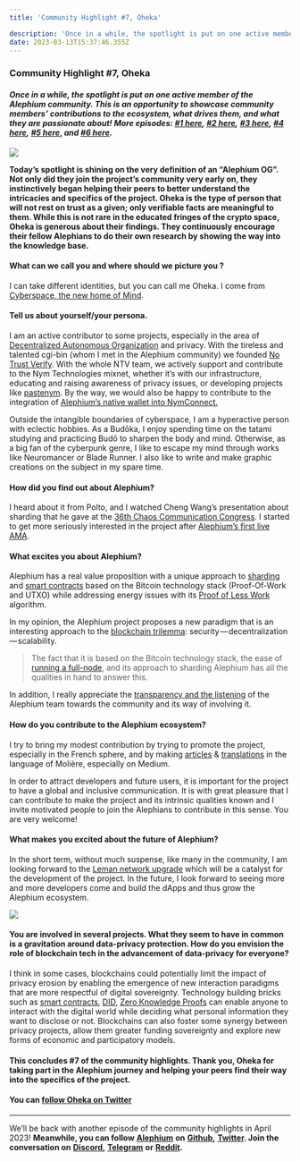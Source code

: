 ```yaml
---
title: 'Community Highlight #7, Oheka'

description: 'Once in a while, the spotlight is put on one active member of the Alephium community. This is an opportunity to showcase community members’…'
date: 2023-03-13T15:37:46.355Z
---
```


### Community Highlight \#7, Oheka

#### _Once in a while, the spotlight is put on one active member of the Alephium community. This is an opportunity to showcase community members’ contributions to the ecosystem, what drives them, and what they are passionate about! More episodes:_ <a href="https://medium.com/@alephium/community-highlight-wilhelm-k%C3%A4llstr%C3%B6m-aka-oracleuggla-81d3938c5692" class="markup--anchor markup--h4-anchor" data-href="https://medium.com/@alephium/community-highlight-wilhelm-k%C3%A4llstr%C3%B6m-aka-oracleuggla-81d3938c5692" target="_blank"><em>#1 here</em></a>_,_ <a href="https://medium.com/@alephium/community-highlight-cgi-bin-c102cc106f19" class="markup--anchor markup--h4-anchor" data-href="https://medium.com/@alephium/community-highlight-cgi-bin-c102cc106f19" target="_blank"><em>#2 here</em></a>_,_ <a href="https://medium.com/@alephium/community-highlight-3-digdug-48a7ec868504" class="markup--anchor markup--h4-anchor" data-href="https://medium.com/@alephium/community-highlight-3-digdug-48a7ec868504" target="_blank"><em>#3 here</em></a>_,_ <a href="https://medium.com/@alephium/community-highlight-4-montail-e24fd88882a0" class="markup--anchor markup--h4-anchor" data-href="https://medium.com/@alephium/community-highlight-4-montail-e24fd88882a0" target="_blank"><em>#4 here</em></a>_,_ <a href="https://medium.com/@alephium/community-highlight-5-txn-71c4fd76ffe8" class="markup--anchor markup--h4-anchor" data-href="https://medium.com/@alephium/community-highlight-5-txn-71c4fd76ffe8" target="_blank"><em>#5 here</em></a>, _and_ <a href="https://medium.com/@alephium/community-highlight-6-waldi-zkit-beats-37af1f6df3b8" class="markup--anchor markup--h4-anchor" data-href="https://medium.com/@alephium/community-highlight-6-waldi-zkit-beats-37af1f6df3b8" target="_blank"><em>#6 here</em></a>_._

![](https://cdn-images-1.medium.com/max/800/0*XzhRhwmWZ8hl35tM)

**Today’s spotlight is shining on the very definition of an “Alephium OG”. Not only did they join the project’s community very early on, they instinctively began helping their peers to better understand the intricacies and specifics of the project. Oheka is the type of person that will not rest on trust as a given; only verifiable facts are meaningful to them. While this is not rare in the educated fringes of the crypto space, Oheka is generous about their findings. They continuously encourage their fellow Alephians to do their own research by showing the way into the knowledge base.**

#### What can we call you and where should we picture you ?

I can take different identities, but you can call me Oheka. I come from <a href="https://www.eff.org/cyberspace-independence" class="markup--anchor markup--p-anchor" data-href="https://www.eff.org/cyberspace-independence" rel="noopener" target="_blank">Cyberspace, the new home of Mind</a>.

#### Tell us about yourself/your persona.

I am an active contributor to some projects, especially in the area of <a href="https://en.wikipedia.org/wiki/Decentralized_autonomous_organization" class="markup--anchor markup--p-anchor" data-href="https://en.wikipedia.org/wiki/Decentralized_autonomous_organization" rel="noopener" target="_blank">Decentralized Autonomous Organization</a> and privacy. With the tireless and talented cgi-bin (whom I met in the Alephium community) we founded <a href="https://nym.notrustverify.ch/" class="markup--anchor markup--p-anchor" data-href="https://nym.notrustverify.ch/" rel="noopener" target="_blank">No Trust Verify</a>. With the whole NTV team, we actively support and contribute to the Nym Technologies mixnet, whether it’s with our infrastructure, educating and raising awareness of privacy issues, or developing projects like <a href="https://pastenym.ch" class="markup--anchor markup--p-anchor" data-href="https://pastenym.ch" rel="noopener" target="_blank">pastenym</a>. By the way, we would also be happy to contribute to the integration of <a href="https://github.com/alephium/desktop-wallet/issues/496" class="markup--anchor markup--p-anchor" data-href="https://github.com/alephium/desktop-wallet/issues/496" rel="noopener" target="_blank">Alephium’s native wallet into NymConnect.</a>

Outside the intangible boundaries of cyberspace, I am a hyperactive person with eclectic hobbies. As a Budōka, I enjoy spending time on the tatami studying and practicing Budō to sharpen the body and mind. Otherwise, as a big fan of the cyberpunk genre, I like to escape my mind through works like Neuromancer or Blade Runner. I also like to write and make graphic creations on the subject in my spare time.

#### How did you find out about Alephium?

I heard about it from Polto, and I watched Cheng Wang’s presentation about sharding that he gave at the <a href="https://www.youtube.com/watch?v=_SjtXp6F43k" class="markup--anchor markup--p-anchor" data-href="https://www.youtube.com/watch?v=_SjtXp6F43k" rel="noopener" target="_blank">36th Chaos Communication Congress</a>. I started to get more seriously interested in the project after <a href="https://www.youtube.com/watch?v=yq6A99DI1nk&amp;list=PL8q8n0BHJS1Pats4NTUrZ0who3BuqkZOY" class="markup--anchor markup--p-anchor" data-href="https://www.youtube.com/watch?v=yq6A99DI1nk&amp;list=PL8q8n0BHJS1Pats4NTUrZ0who3BuqkZOY" rel="noopener" target="_blank">Alephium’s first live AMA</a>.

#### What excites you about Alephium?

Alephium has a real value proposition with a unique approach to <a href="https://docs.alephium.org/glossary#sharding" class="markup--anchor markup--p-anchor" data-href="https://docs.alephium.org/glossary#sharding" rel="noopener" target="_blank">sharding</a> and <a href="https://docs.alephium.org/dapps/getting-started" class="markup--anchor markup--p-anchor" data-href="https://docs.alephium.org/dapps/getting-started" rel="noopener" target="_blank">smart contracts</a> based on the Bitcoin technology stack (Proof-Of-Work and UTXO) while addressing energy issues with its <a href="https://medium.com/@alephium/tech-talk-1-proof-of-less-work-ama-3d5afbf78c71" class="markup--anchor markup--p-anchor" data-href="https://medium.com/@alephium/tech-talk-1-proof-of-less-work-ama-3d5afbf78c71" target="_blank">Proof of Less Work</a> algorithm.

In my opinion, the Alephium project proposes a new paradigm that is an interesting approach to the <a href="https://coinmarketcap.com/alexandria/glossary/blockchain-trilemma" class="markup--anchor markup--p-anchor" data-href="https://coinmarketcap.com/alexandria/glossary/blockchain-trilemma" rel="noopener" target="_blank">blockchain trilemma</a>: security — decentralization — scalability.

> The fact that it is based on the Bitcoin technology stack, the ease of <a href="https://medium.com/@alephium/running-a-blockchain-node-on-raspberry-pi-bac0a2afc208" class="markup--anchor markup--pullquote-anchor" data-href="https://medium.com/@alephium/running-a-blockchain-node-on-raspberry-pi-bac0a2afc208" target="_blank">running a full-node</a>, and its approach to sharding Alephium has all the qualities in hand to answer this.

In addition, I really appreciate the <a href="https://alephium.org/discord" class="markup--anchor markup--p-anchor" data-href="https://alephium.org/discord" rel="noopener" target="_blank">transparency and the listening</a> of the Alephium team towards the community and its way of involving it.

#### How do you contribute to the Alephium ecosystem?

I try to bring my modest contribution by trying to promote the project, especially in the French sphere, and by making <a href="https://medium.com/@Oheka/tutorial-host-your-alephium-node-via-flux-2134def9b7d0" class="markup--anchor markup--p-anchor" data-href="https://medium.com/@Oheka/tutorial-host-your-alephium-node-via-flux-2134def9b7d0" target="_blank">articles</a> & <a href="https://medium.com/@Oheka/le-front-end-de-la-mise-%C3%A0-jour-leman-d19049a3e0a0" class="markup--anchor markup--p-anchor" data-href="https://medium.com/@Oheka/le-front-end-de-la-mise-%C3%A0-jour-leman-d19049a3e0a0" target="_blank">translations</a> in the language of Molière, especially on Medium.

In order to attract developers and future users, it is important for the project to have a global and inclusive communication. It is with great pleasure that I can contribute to make the project and its intrinsic qualities known and I invite motivated people to join the Alephians to contribute in this sense. You are very welcome!

#### What makes you excited about the future of Alephium?

In the short term, without much suspense, like many in the community, I am looking forward to the <a href="https://medium.com/@alephium/announcing-the-leman-network-upgrade-c01a81e65f0e" class="markup--anchor markup--p-anchor" data-href="https://medium.com/@alephium/announcing-the-leman-network-upgrade-c01a81e65f0e" target="_blank">Leman network upgrade</a> which will be a catalyst for the development of the project. In the future, I look forward to seeing more and more developers come and build the dApps and thus grow the Alephium ecosystem.

![](https://cdn-images-1.medium.com/max/800/0*cRgma8fRDhBnh471)

#### You are involved in several projects. What they seem to have in common is a gravitation around data-privacy protection. How do you envision the role of blockchain tech in the advancement of data-privacy for everyone?

I think in some cases, blockchains could potentially limit the impact of privacy erosion by enabling the emergence of new interaction paradigms that are more respectful of digital sovereignty. Technology building bricks such as <a href="https://docs.alephium.org/dapps/getting-started" class="markup--anchor markup--p-anchor" data-href="https://docs.alephium.org/dapps/getting-started" rel="noopener" target="_blank">smart contracts</a>, <a href="https://en.wikipedia.org/wiki/Decentralized_identifier" class="markup--anchor markup--p-anchor" data-href="https://en.wikipedia.org/wiki/Decentralized_identifier" rel="noopener" target="_blank">DID</a>, <a href="https://en.wikipedia.org/wiki/Zero-knowledge_proof" class="markup--anchor markup--p-anchor" data-href="https://en.wikipedia.org/wiki/Zero-knowledge_proof" rel="noopener" target="_blank">Zero Knowledge Proofs</a> can enable anyone to interact with the digital world while deciding what personal information they want to disclose or not. Blockchains can also foster some synergy between privacy projects, allow them greater funding sovereignty and explore new forms of economic and participatory models.

#### This concludes \#7 of the community highlights. Thank you, Oheka for taking part in the Alephium journey and helping your peers find their way into the specifics of the project.

#### You can <a href="https://twitter.com/Oheka32/" class="markup--anchor markup--h4-anchor" data-href="https://twitter.com/Oheka32/" rel="noopener" target="_blank">follow Oheka on Twitter</a>

---

We’ll be back with another episode of the community highlights in April 2023! **Meanwhile, you can follow** <a href="https://alephium.org" class="markup--anchor markup--p-anchor" data-href="https://alephium.org" rel="noopener ugc nofollow noopener" target="_blank"><strong>Alephium</strong></a> **on** <a href="https://github.com/alephium/" class="markup--anchor markup--p-anchor" data-href="https://github.com/alephium/" rel="noopener ugc nofollow noopener" target="_blank"><strong>Github</strong></a>**,** <a href="https://twitter.com/alephium" class="markup--anchor markup--p-anchor" data-href="https://twitter.com/alephium" rel="noopener ugc nofollow noopener" target="_blank"><strong>Twitter</strong></a>**. Join the conversation on** <a href="https://alephium.org/discord" class="markup--anchor markup--p-anchor" data-href="https://alephium.org/discord" rel="noopener ugc nofollow noopener" target="_blank"><strong>Discord</strong></a>**,** <a href="https://t.me/alephiumgroup" class="markup--anchor markup--p-anchor" data-href="https://t.me/alephiumgroup" rel="noopener ugc nofollow noopener" target="_blank"><strong>Telegram</strong></a> **or** <a href="https://www.reddit.com/r/alephium" class="markup--anchor markup--p-anchor" data-href="https://www.reddit.com/r/alephium" rel="noopener ugc nofollow noopener" target="_blank"><strong>Reddit</strong></a>**.**
